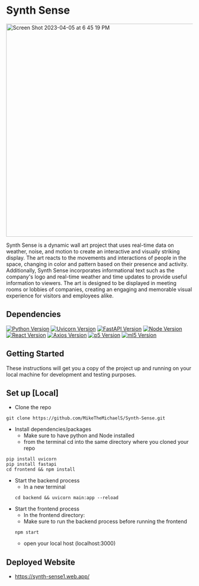 # Synth Sense

<img width="573" alt="Screen Shot 2023-04-05 at 6 45 19 PM" src="https://user-images.githubusercontent.com/83141712/230229589-271d29dd-96de-46e8-b633-84a424b4697c.png">

Synth Sense is a dynamic wall art project that uses real-time data on weather, noise, and motion to create an interactive and visually striking display. The art reacts to the movements and interactions of people in the space, changing in color and pattern based on their presence and activity. Additionally, Synth Sense incorporates informational text such as the company's logo and real-time weather and time updates to provide useful information to viewers. The art is designed to be displayed in meeting rooms or lobbies of companies, creating an engaging and memorable visual experience for visitors and employees alike.

## Dependencies 

[![Python Version](https://img.shields.io/badge/Python-3.11.3-brightgreen)](https://www.python.org/downloads/)
[![Uvicorn Version](https://img.shields.io/badge/Uvicorn-0.21.0-brightgreen)](uvicorn.org)
[![FastAPI Version](https://img.shields.io/badge/Fast-0.95.0-brightgreen)](https://fastapi.tiangolo.com/)
[![Node Version](https://img.shields.io/badge/Node-18.14.0-brightgreen)](https://nodejs.org/en)
[![React Version](https://img.shields.io/badge/React-18.2.0-brightgreen)](https://react.dev/)
[![Axios Version](https://img.shields.io/badge/Axios-1.3.5-brightgreen)](https://www.npmjs.com/package/react-axios)
[![p5 Version](https://img.shields.io/badge/p5-1.6.0-brightgreen)](https://p5js.org/)
[![ml5 Version](https://img.shields.io/badge/ml5-0.12.2-brightgreen)](https://ml5js.org/)



<!-- - Python: v3.11.3
- Uvicorn: v0.21.0
- Node: v18.14.0
- React: v18.2.0
- Axios: v1.3.5
- Fastapi: v0.95.0
- p5: v1.6.0
- ml5: v0.12.2  -->

## Getting Started

These instructions will get you a copy of the project up and running on your local machine for development and testing purposes.

## Set up [Local]
* Clone the repo
``` 
git clone https://github.com/MikeTheMichaelS/Synth-Sense.git
```
* Install dependencies/packages
    * Make sure to have python and Node installed
    * from the terminal cd into the same directory where you cloned your repo
```
pip install uvicorn
pip install fastapi
cd frontend && npm install
```
* Start the backend process
   * In a new terminal
   ```
   cd backend && uvicorn main:app --reload
   ```
* Start the frontend process
   * In the frontend directory:
   * Make sure to run the backend process before running the frontend
   ```
   npm start
   ```
   * open your local host (localhost:3000)

## Deployed Website
* https://synth-sense1.web.app/
